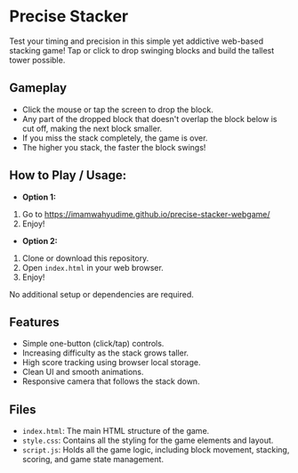 # Precise Stacker

Test your timing and precision in this simple yet addictive web-based stacking game! Tap or click to drop swinging blocks and build the tallest tower possible.

## Gameplay

* Click the mouse or tap the screen to drop the block.
* Any part of the dropped block that doesn't overlap the block below is cut off, making the next block smaller.
* If you miss the stack completely, the game is over.
* The higher you stack, the faster the block swings!

## How to Play / Usage:

- **Option 1:**
1. Go to https://imamwahyudime.github.io/precise-stacker-webgame/
2. Enjoy!

- **Option 2:**
1.  Clone or download this repository.
2.  Open `index.html` in your web browser.
3.  Enjoy!

No additional setup or dependencies are required.

## Features

* Simple one-button (click/tap) controls.
* Increasing difficulty as the stack grows taller.
* High score tracking using browser local storage.
* Clean UI and smooth animations.
* Responsive camera that follows the stack down.

## Files

* `index.html`: The main HTML structure of the game.
* `style.css`: Contains all the styling for the game elements and layout.
* `script.js`: Holds all the game logic, including block movement, stacking, scoring, and game state management.
